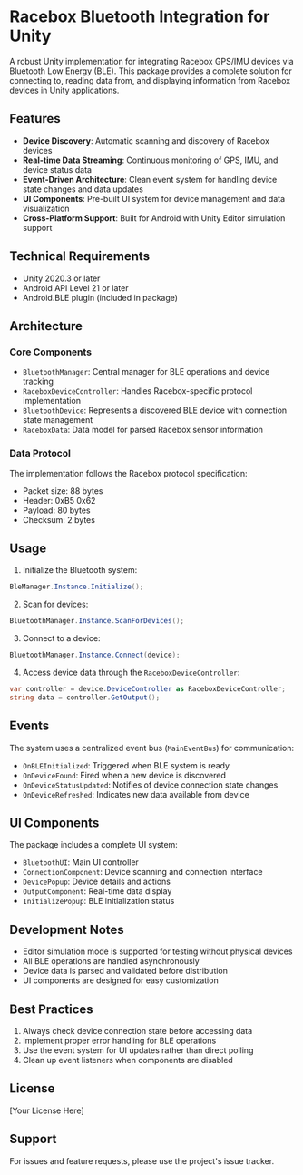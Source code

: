 # Racebox Bluetooth Integration for Unity

A robust Unity implementation for integrating Racebox GPS/IMU devices via Bluetooth Low Energy (BLE). This package provides a complete solution for connecting to, reading data from, and displaying information from Racebox devices in Unity applications.

## Features

- **Device Discovery**: Automatic scanning and discovery of Racebox devices
- **Real-time Data Streaming**: Continuous monitoring of GPS, IMU, and device status data
- **Event-Driven Architecture**: Clean event system for handling device state changes and data updates
- **UI Components**: Pre-built UI system for device management and data visualization
- **Cross-Platform Support**: Built for Android with Unity Editor simulation support

## Technical Requirements

- Unity 2020.3 or later
- Android API Level 21 or later
- Android.BLE plugin (included in package)

## Architecture

### Core Components

- `BluetoothManager`: Central manager for BLE operations and device tracking
- `RaceboxDeviceController`: Handles Racebox-specific protocol implementation
- `BluetoothDevice`: Represents a discovered BLE device with connection state management
- `RaceboxData`: Data model for parsed Racebox sensor information

### Data Protocol

The implementation follows the Racebox protocol specification:
- Packet size: 88 bytes
- Header: 0xB5 0x62
- Payload: 80 bytes
- Checksum: 2 bytes

## Usage

1. Initialize the Bluetooth system:
```csharp
BleManager.Instance.Initialize();
```

2. Scan for devices:
```csharp
BluetoothManager.Instance.ScanForDevices();
```

3. Connect to a device:
```csharp
BluetoothManager.Instance.Connect(device);
```

4. Access device data through the `RaceboxDeviceController`:
```csharp
var controller = device.DeviceController as RaceboxDeviceController;
string data = controller.GetOutput();
```

## Events

The system uses a centralized event bus (`MainEventBus`) for communication:

- `OnBLEInitialized`: Triggered when BLE system is ready
- `OnDeviceFound`: Fired when a new device is discovered
- `OnDeviceStatusUpdated`: Notifies of device connection state changes
- `OnDeviceRefreshed`: Indicates new data available from device

## UI Components

The package includes a complete UI system:

- `BluetoothUI`: Main UI controller
- `ConnectionComponent`: Device scanning and connection interface
- `DevicePopup`: Device details and actions
- `OutputComponent`: Real-time data display
- `InitializePopup`: BLE initialization status

## Development Notes

- Editor simulation mode is supported for testing without physical devices
- All BLE operations are handled asynchronously
- Device data is parsed and validated before distribution
- UI components are designed for easy customization

## Best Practices

1. Always check device connection state before accessing data
2. Implement proper error handling for BLE operations
3. Use the event system for UI updates rather than direct polling
4. Clean up event listeners when components are disabled

## License

[Your License Here]

## Support

For issues and feature requests, please use the project's issue tracker.